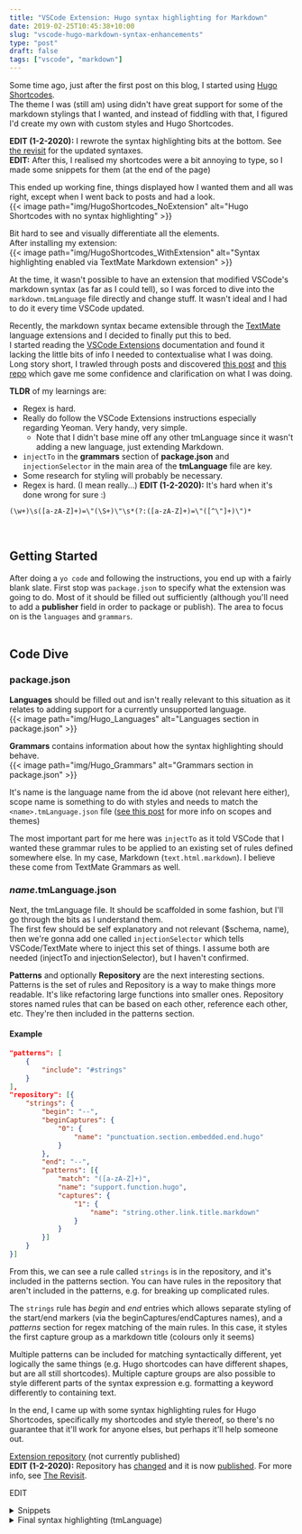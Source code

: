 ```yaml
---
title: "VSCode Extension: Hugo syntax highlighting for Markdown"
date: 2019-02-25T10:45:38+10:00
slug: "vscode-hugo-markdown-syntax-enhancements"
type: "post"
draft: false
tags: ["vscode", "markdown"]
---
```


Some time ago, just after the first post on this blog, I started using [Hugo Shortcodes](https://gohugo.io/content-management/shortcodes/).  
The theme I was (still am) using didn't have great support for some of the markdown stylings that I wanted, and instead of fiddling with that, I figured I'd create my own with custom styles and Hugo Shortcodes. 

<!--more-->  

**EDIT (1-2-2020):** I rewrote the syntax highlighting bits at the bottom. See [the revisit](/post/hugo-syntax-extension-revisited) for the updated syntaxes.  
**EDIT:** After this, I realised my shortcodes were a bit annoying to type, so I made some snippets for them (at the end of the page)

This ended up working fine, things displayed how I wanted them and all was right, except when I went back to posts and had a look.  
{{< image path="img/HugoShortcodes_NoExtension" alt="Hugo Shortcodes with no syntax highlighting" >}}  

Bit hard to see and visually differentiate all the elements.   
After installing my extension:   
{{< image path="img/HugoShortcodes_WithExtension" alt="Syntax highlighting enabled via TextMate Markdown extension" >}}

At the time, it wasn't possible to have an extension that modified VSCode's markdown syntax (as far as I could tell), so I was forced to dive into the `markdown.tmLanguage` file directly and change stuff. It wasn't ideal and I had to do it every time VSCode updated.  

Recently, the markdown syntax became extensible through the [TextMate](https://macromates.com/manual/en/language_grammars) language extensions and I decided to finally put this to bed.  
I started reading the [VSCode Extensions](https://code.visualstudio.com/api) documentation and found it lacking the little bits of info I needed to contextualise what I was doing.  
Long story short, I trawled through posts and discovered [this post](https://www.marcobeltempo.com/open-source/inject-frontmatter-syntax-markdown/) and [this repo](https://github.com/marcobeltempo/vscode-fenced-toml) which gave me some confidence and clarification on what I was doing.  

**TLDR** of my learnings are:  

* Regex is hard.  
* Really do follow the VSCode Extensions instructions especially regarding Yeoman. Very handy, very simple.   
  * Note that I didn't base mine off any other tmLanguage since it wasn't adding a new language, just extending Markdown.   
* `injectTo` in the **grammars** section of **package.json** and `injectionSelector` in the main area of the **tmLanguage** file are key.  
* Some research for styling will probably be necessary.  
* Regex is hard. (I mean really...) **EDIT (1-2-2020):** It's hard when it's done wrong for sure :)  

``` regex
(\w+)\s([a-zA-Z]+)=\"(\S+)\"\s*(?:([a-zA-Z]+)=\"([^\"]+)\")*
```  
<br>  

## Getting Started
After doing a `yo code` and following the instructions, you end up with a fairly blank slate.  First stop was `package.json` to specify what the extension was going to do. Most of it should be filled out sufficiently (although you'll need to add a **publisher** field in order to package or publish). The area to focus on is the `languages` and `grammars`.    
  <br>

## Code Dive
### package.json
**Languages** should be filled out and isn't really relevant to this situation as it relates to adding support for a currently unsupported language.  
{{< image path="img/Hugo_Languages" alt="Languages section in package.json" >}}  

**Grammars** contains information about how the syntax highlighting should behave.  
{{< image path="img/Hugo_Grammars" alt="Grammars section in package.json" >}}  

It's name is the language name from the id above (not relevant here either), scope name is something to do with styles and needs to match the `<name>.tmLanguage.json` file ([see this post](https://www.apeth.com/nonblog/stories/textmatebundle.html) for more info on scopes and themes)  

The most important part for me here was `injectTo` as it told VSCode that I wanted these grammar rules to be applied to an existing set of rules defined somewhere else. In my case, Markdown (`text.html.markdown`). I believe these come from TextMate Grammars as well.  


### *name*.tmLanguage.json
Next, the tmLanguage file. It should be scaffolded in some fashion, but I'll go through the bits as I understand them.  
The first few should be self explanatory and not relevant ($schema, name), then we're gonna add one called `injectionSelector` which tells VSCode/TextMate where to inject this set of things. I assume both are needed (injectTo and injectionSelector), but I haven't confirmed.  

**Patterns** and optionally **Repository** are the next interesting sections.  
Patterns is the set of rules and Repository is a way to make things more readable. It's like refactoring large functions into smaller ones. Repository stores named rules that can be based on each other, reference each other, etc. They're then included in the patterns section.  

#### Example
```json
"patterns": [
    {
        "include": "#strings"
    }
],
"repository": [{
    "strings": {
        "begin": "--",
        "beginCaptures": {
            "0": {
                "name": "punctuation.section.embedded.end.hugo"
            }
        },
        "end": "--",
        "patterns": [{
            "match": "([a-zA-Z]+)",
            "name": "support.function.hugo",
            "captures": {
                "1": {
                    "name": "string.other.link.title.markdown"
                }
            }
        }]
    }
}]
```  
From this, we can see a rule called `strings` is in the repository, and it's included in the patterns section. You can have rules in the repository that aren't included in the patterns, e.g. for breaking up complicated rules.  

The `strings` rule has *begin* and *end* entries which allows separate styling of the start/end markers (via the beginCaptures/endCaptures names), and a *patterns* section for regex matching of the main rules. In this case, it styles the first capture group as a markdown title (colours only it seems)  

Multiple patterns can be included for matching syntactically different, yet logically the same things (e.g. Hugo shortcodes can have different shapes, but are all still shortcodes). 
Multiple capture groups are also possible to style different parts of the syntax expression e.g. formatting a keyword differently to containing text.  

In the end, I came up with some syntax highlighting rules for Hugo Shortcodes, specifically my shortcodes and style thereof, so there's no guarantee that it'll work for anyone elses, but perhaps it'll help someone out.  

[Extension repository](https://dev.azure.com/kaellarkin/_git/Hugo-Shortcode-Syntax-Highlighting) (not currently published)  
**EDIT (1-2-2020):** Repository has [changed](https://github.com/kael-larkin/hugo-vscode-shortcode-syntax-highlighting) and it is now [published](https://marketplace.visualstudio.com/items?itemName=kaellarkin.hugo-shortcode-syntax
). For more info, see [The Revisit](/post/hugo-syntax-extension-revisited).  

EDIT  
<details>
    <summary>Snippets</summary>  

    "HugoShortcode Image": {
        "prefix": "himage",
        "body": [
            "{{</* image path=\"img/${1:folder}\" alt=\"${2:alt-text}\" */>}}"
        ],
        "description": "Image ShortCode"
    },

    "HugoShortcode Inline": {
        "prefix": "hinline",
        "body": [
            "{{</* inline \"${1:text}\" */>}}"
        ],
        "description": "Inline ShortCode"
    }
</details>

<details>
<summary>Final syntax highlighting (tmLanguage)</summary>
```json
{
	"$schema": "https://raw.githubusercontent.com/martinring/tmlanguage/master/tmlanguage.json",
	"name": "markdown",
    "injectionSelector": "L:text.html.markdown",
	"patterns": [
		{
			"include": "#image"
		}
	],
	"repository": {
		"image": {
            "begin": "{{</*|{{<",
            "beginCaptures": {
                "0": {
                    "name": "punctuation.section.embedded.begin.hugo"
                }
            },
            "end": ">}}*/>}}",
            "endCaptures": {
                "0": {
                    "name": "punctuation.section.embedded.end.hugo"
                }
            },
			"patterns": [{
                "match": "(\\w+)\\s([a-zA-Z]+)=\\\"(\\S+)\\\"\\s*(?:([a-zA-Z]+)=\\\"([^\"]+)\\\")*",
                "name": "support.function.hugo.main",
                "captures": {
                    "1": {
                        "name": "string.other.link.title.markdown"
                    },
                    "2": {
                        "name": "markup.bold.markdown"
                    },
                    "3": {
                        "name": "markup.italic.markdown"
                    },
                    "4": {
                        "name": "markup.bold.markdown"
                    },
                    "5": {
                        "name": "markup.italic.markdown"
                    }
                }
        
            },
            {
                "match": "([a-zA-Z]+)\\s\\\"([^\"]+)\\\"",
                "name": "support.function.hugo.shorter",
                "captures": {
                    "1": {
                        "name": "string.other.link.title.markdown"
                    },
                    "2": {
                        "name": "markup.italic.markdown"
                    }
                }
            }]
		}
	},
	"scopeName": "text.markdown.hugo"
}
```
</details>